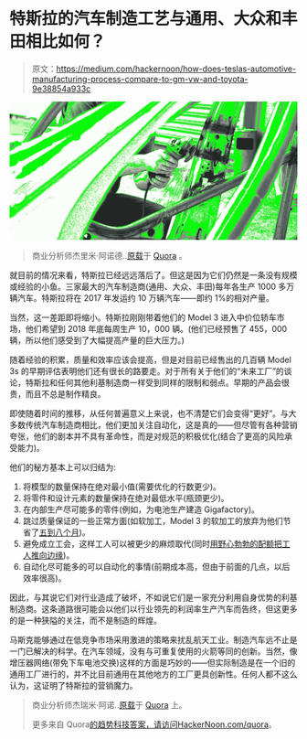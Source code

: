 # 特斯拉的汽车制造工艺与通用、大众和丰田相比如何？

> 原文：<https://medium.com/hackernoon/how-does-teslas-automotive-manufacturing-process-compare-to-gm-vw-and-toyota-9e38854a933c>

![](img/dbdf5f8b5b88f1b985a697ab47f20f13.png)

> 商业分析师杰里米·阿诺德..[原载](https://www.quora.com/How-good-is-Tesla-at-manufacturing-vs-other-automakers/answer/Jeremy-Arnold-4)于 [Quora](http://quora.com?ref=hackernoon) 。

就目前的情况来看，特斯拉已经远远落后了。但这是因为它们仍然是一条没有规模或经验的小鱼。三家最大的汽车制造商(通用、大众、丰田)每年各生产 1000 多万辆汽车。特斯拉将在 2017 年发运约 10 万辆汽车——即约 1%的相对产量。

当然，这一差距即将缩小。特斯拉刚刚带着他们的 Model 3 进入中价位轿车市场，他们希望到 2018 年底每周生产 10，000 辆。(他们已经预售了 455，000 辆，所以他们感受到了大幅提高产量的巨大压力。)

随着经验的积累，质量和效率应该会提高，但是对目前已经售出的几百辆 Model 3s 的早期评估表明他们还有很长的路要走。对于所有关于他们的“未来工厂”的谈论，特斯拉和任何其他利基制造商一样受到同样的限制和弱点。早期的产品会很贵，而且不总是制作精良。

即使随着时间的推移，从任何普遍意义上来说，也不清楚它们会变得“更好”。与大多数传统汽车制造商相比，他们更加关注自动化，这是真的——但尽管有各种营销夸张，他们的剧本并不具有革命性，而是对规范的积极优化(结合了更高的风险承受能力)。

他们的秘方基本上可以归结为:

1.  将模型的数量保持在绝对最小值(需要优化的行数更少)。
2.  将零件和设计元素的数量保持在绝对最低水平(瓶颈更少)。
3.  在内部生产尽可能多的零件(例如，为电池生产建造 Gigafactory)。
4.  跳过质量保证的一些正常方面(如软加工，Model 3 的软加工的放弃为他们节省了[五到八个月](http://www.businessinsider.com/tesla-union-problems-possible-model-3-delays-2017-8))。
5.  避免成立工会，这样工人可以被更少的麻烦取代(同时[用野心勃勃的配额把工人推向边缘](http://www.businessinsider.com/tesla-factory-workers-detail-grueling-conditions-fremont-2017-5))。
6.  自动化尽可能多的可以自动化的事情(前期成本高，但由于前面的几点，以后效率很高)。

因此，与其说它们对行业造成了破坏，不如说它们是一家充分利用自身优势的利基制造商。这条道路很可能会以他们以行业领先的利润率生产汽车而告终，但这更多的是一种狭隘的关注，而不是制造的辉煌。

马斯克能够通过在低竞争市场采用激进的策略来扰乱航天工业。制造汽车远不止是一门已解决的科学。在汽车领域，没有与可重复使用的火箭等同的创新。当然，像增压器网络(带免下车电池交换)这样的方面是巧妙的——但实际制造是在一个旧的通用工厂进行的，并不比目前通用在其他地方的工厂更具创新性。任何人都不这么认为，这证明了特斯拉的营销魔力。

> 商业分析师杰瑞米·阿诺..[原载](https://www.quora.com/How-good-is-Tesla-at-manufacturing-vs-other-automakers/answer/Jeremy-Arnold-4)于 [Quora](http://quora.com?ref=hackernoon) 上。
> 
> 更多来自 Quora[的趋势科技答案，请访问](https://medium.com/u/3853f85f7d5e?source=post_page-----9e38854a933c--------------------------------)[HackerNoon.com/quora](https://hackernoon.com/quora/home)。